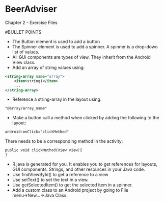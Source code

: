 # BeerAdviser
Chapter 2 - Exercise Files

#BULLET POINTS

* The Button element is used to add a button
* The Spinner element is used to add a spinner. A spinner is a drop-down list of values.
* All GUI components are types of view. They inherit from the Android View class.
* Add an array of string values using:

```xml
<string-array name="array">
    <item>string1</item>
    ...
</string-array>
```

* Reference a string-array in the layout using:

```xml
"@array/array_name"
```
* Make a button call a method when clicked by adding the following to the layout:
```xml
android:onClick="clickMethod"
```
There needs to be a corresponding method in the activity:

```xml
public void clickMethod(View view){
}
```
* R.java is generated for you. It enables you to get references for layouts, GUI components, Strings, and other resources in your Java code.
* Use findViewById() to get a reference to a view
* Use setText() to set the text in a view.
* Use getSelectedItem() to get the selected item in a spinner.
* Add a custom class to an Android project by going to File menu→New...→Java Class.
